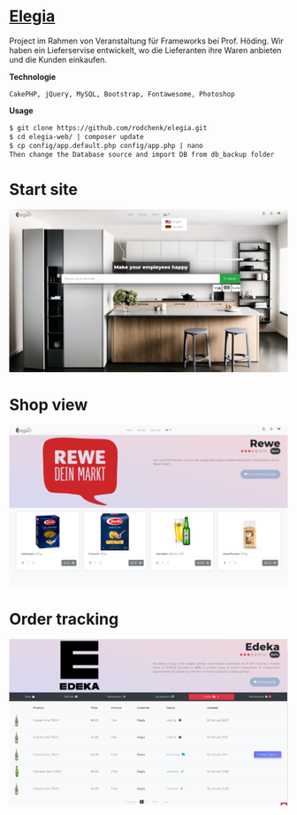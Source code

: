 # [Elegia](https://rodchenk.github.io/elegia/)
Project im Rahmen von Veranstaltung für Frameworks bei Prof. Höding. Wir haben ein Lieferservise entwickelt, wo die Lieferanten ihre Waren anbieten und die Kunden einkaufen.

**Technologie**

    CakePHP, jQuery, MySQL, Bootstrap, Fontawesome, Photoshop
    
**Usage**

    $ git clone https://github.com/rodchenk/elegia.git
    $ cd elegia-web/ | composer update
    $ cp config/app.default.php config/app.php | nano
    Then change the Database source and import DB from db_backup folder
 
# Start site
![Alt text](https://github.com/rodchenk/elegia/blob/master/tmp/screen/elegia_screen0.PNG?raw=true "Start")
# Shop view
![Alt text](https://github.com/rodchenk/elegia/blob/master/tmp/screen/elegia_screen1.PNG?raw=true "Shop")
# Order tracking
![Alt text](https://github.com/rodchenk/elegia/blob/master/tmp/screen/elegia_screen2.PNG?raw=true "Shop")
